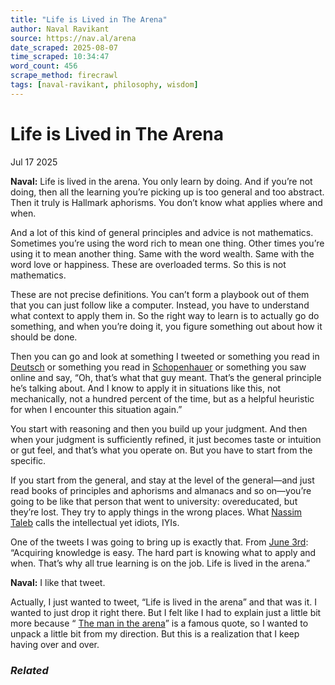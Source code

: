 ```yaml
---
title: "Life is Lived in The Arena"
author: Naval Ravikant
source: https://nav.al/arena
date_scraped: 2025-08-07
time_scraped: 10:34:47
word_count: 456
scrape_method: firecrawl
tags: [naval-ravikant, philosophy, wisdom]
---
```


# Life is Lived in The Arena

Jul 17 2025

**Naval:** Life is lived in the arena. You only learn by doing. And if you’re not doing, then all the learning you’re picking up is too general and too abstract. Then it truly is Hallmark aphorisms. You don’t know what applies where and when.

And a lot of this kind of general principles and advice is not mathematics. Sometimes you’re using the word rich to mean one thing. Other times you’re using it to mean another thing. Same with the word wealth. Same with the word love or happiness. These are overloaded terms. So this is not mathematics.

These are not precise definitions. You can’t form a playbook out of them that you can just follow like a computer. Instead, you have to understand what context to apply them in. So the right way to learn is to actually go do something, and when you’re doing it, you figure something out about how it should be done.

Then you can go and look at something I tweeted or something you read in [Deutsch](https://en.wikipedia.org/wiki/David_Deutsch) or something you read in [Schopenhauer](https://en.wikipedia.org/wiki/Arthur_Schopenhauer) or something you saw online and say, “Oh, that’s what that guy meant. That’s the general principle he’s talking about. And I know to apply it in situations like this, not mechanically, not a hundred percent of the time, but as a helpful heuristic for when I encounter this situation again.”

You start with reasoning and then you build up your judgment. And then when your judgment is sufficiently refined, it just becomes taste or intuition or gut feel, and that’s what you operate on. But you have to start from the specific.

If you start from the general, and stay at the level of the general—and just read books of principles and aphorisms and almanacs and so on—you’re going to be like that person that went to university: overeducated, but they’re lost. They try to apply things in the wrong places. What [Nassim Taleb](https://en.wikipedia.org/wiki/Nassim_Nicholas_Taleb) calls the intellectual yet idiots, IYIs.

One of the tweets I was going to bring up is exactly that. From [June 3rd](https://x.com/naval/status/1930058059172458665): “Acquiring knowledge is easy. The hard part is knowing what to apply and when. That’s why all true learning is on the job. Life is lived in the arena.”

**Naval:** I like that tweet.

Actually, I just wanted to tweet, “Life is lived in the arena” and that was it. I wanted to just drop it right there. But I felt like I had to explain just a little bit more because “ [The man in the arena](https://en.wikipedia.org/wiki/Citizenship_in_a_Republic)” is a famous quote, so I wanted to unpack a little bit from my direction. But this is a realization that I keep having over and over.

### _Related_
